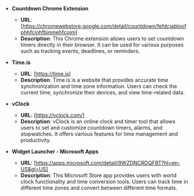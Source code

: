- **Countdown Chrome Extension**
  - **URL**: [https://chromewebstore.google.com/detail/countdown/fefdcjabloofphhfcinhfbinmehfcojm]
  - **Description**: This Chrome extension allows users to set countdown timers directly in their browser. It can be used for various purposes such as tracking events, deadlines, or reminders.

- **Time.is**
  - **URL**: [https://time.is]
  - **Description**: Time.is is a website that provides accurate time synchronization and time zone information. Users can check the current time, synchronize their devices, and view time-related data.

- **vClock**
  - **URL**: [https://vclock.com/]
  - **Description**: vClock is an online clock and timer tool that allows users to set and customize countdown timers, alarms, and stopwatches. It offers various features for time management and productivity.

- **Widget Launcher - Microsoft Apps**
  - **URL**: [https://apps.microsoft.com/detail/9WZDNCRDQFBT?hl=en-US&gl=US]
  - **Description**: This Microsoft Store app provides users with world clock functionality and time conversion tools. Users can track time in different time zones and convert between different time formats.
